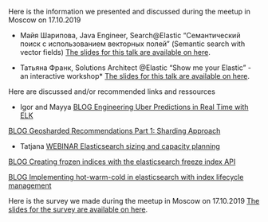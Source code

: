Here is the information we presented and discussed during the meetup in Moscow on 17.10.2019

* Майя Шарипова, Java Engineer, Search@Elastic “Семантический поиск с использованием векторных полей” (Semantic search with vector fields)
[The slides for this talk are available on here](https://github.com/franktatjana/events/blob/master/Moscow102019/MoscowMeetupSemanticSearchWithVectorFields2019.pdf).

* Татьяна Франк, Solutions Architect @Elastic “Show me your Elastic” - an interactive workshop*
[The slides for this talk are available on here](https://github.com/franktatjana/events/blob/master/Moscow102019/meetup17102019ShowMeYourElastic.pdf).

Here are discussed and/or recommended links and ressources
* Igor and Mayya
[BLOG Engineering Uber Predictions in Real Time with ELK](https://eng.uber.com/elk/)

[BLOG Geosharded Recommendations Part 1: Sharding Approach](https://medium.com/tinder-engineering/geosharded-recommendations-part-1-sharding-approach-d5d54e0ec77a)

* Tatjana
[WEBINAR Elasticsearch sizing and capacity planning](https://www.elastic.co/webinars/elasticsearch-sizing-and-capacity-planning)

[BLOG Creating frozen indices with the elasticsearch freeze index API](https://www.elastic.co/blog/creating-frozen-indices-with-the-elasticsearch-freeze-index-api)

[BLOG Implementing hot-warm-cold in elasticsearch with index lifecycle management](https://www.elastic.co/blog/implementing-hot-warm-cold-in-elasticsearch-with-index-lifecycle-management)


Here is the survey we made during the meetup in Moscow on 17.10.2019
[The slides for the survey are available on here](https://github.com/franktatjana/events/blob/master/Moscow102019/Meetup%20Moscow%2017.10.2019.pdf).
